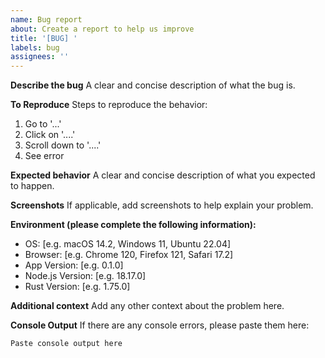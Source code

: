 ```yaml
---
name: Bug report
about: Create a report to help us improve
title: '[BUG] '
labels: bug
assignees: ''
---
```


**Describe the bug**
A clear and concise description of what the bug is.

**To Reproduce**
Steps to reproduce the behavior:
1. Go to '...'
2. Click on '....'
3. Scroll down to '....'
4. See error

**Expected behavior**
A clear and concise description of what you expected to happen.

**Screenshots**
If applicable, add screenshots to help explain your problem.

**Environment (please complete the following information):**
 - OS: [e.g. macOS 14.2, Windows 11, Ubuntu 22.04]
 - Browser: [e.g. Chrome 120, Firefox 121, Safari 17.2]
 - App Version: [e.g. 0.1.0]
 - Node.js Version: [e.g. 18.17.0]
 - Rust Version: [e.g. 1.75.0]

**Additional context**
Add any other context about the problem here.

**Console Output**
If there are any console errors, please paste them here:
```
Paste console output here
```
